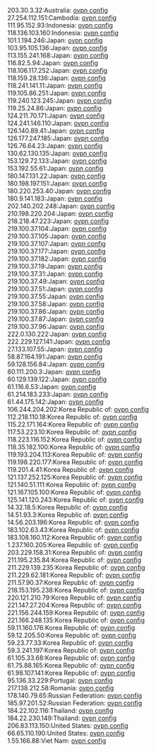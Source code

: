 203.30.3.32:Australia: [ovpn config](vpn/203_30_3_32.ovpn)  
27.254.112.151:Cambodia: [ovpn config](vpn/27_254_112_151.ovpn)  
111.95.152.93:Indonesia: [ovpn config](vpn/111_95_152_93.ovpn)  
118.136.103.160:Indonesia: [ovpn config](vpn/118_136_103_160.ovpn)  
101.1.194.246:Japan: [ovpn config](vpn/101_1_194_246.ovpn)  
103.95.105.136:Japan: [ovpn config](vpn/103_95_105_136.ovpn)  
113.155.241.168:Japan: [ovpn config](vpn/113_155_241_168.ovpn)  
116.82.5.94:Japan: [ovpn config](vpn/116_82_5_94.ovpn)  
118.106.117.252:Japan: [ovpn config](vpn/118_106_117_252.ovpn)  
118.159.28.136:Japan: [ovpn config](vpn/118_159_28_136.ovpn)  
118.241.141.11:Japan: [ovpn config](vpn/118_241_141_11.ovpn)  
119.105.86.251:Japan: [ovpn config](vpn/119_105_86_251.ovpn)  
119.240.123.245:Japan: [ovpn config](vpn/119_240_123_245.ovpn)  
119.25.24.86:Japan: [ovpn config](vpn/119_25_24_86.ovpn)  
124.211.70.171:Japan: [ovpn config](vpn/124_211_70_171.ovpn)  
124.241.146.110:Japan: [ovpn config](vpn/124_241_146_110.ovpn)  
126.140.89.41:Japan: [ovpn config](vpn/126_140_89_41.ovpn)  
126.177.247.185:Japan: [ovpn config](vpn/126_177_247_185.ovpn)  
126.76.64.23:Japan: [ovpn config](vpn/126_76_64_23.ovpn)  
130.62.130.135:Japan: [ovpn config](vpn/130_62_130_135.ovpn)  
153.129.72.133:Japan: [ovpn config](vpn/153_129_72_133.ovpn)  
153.192.55.61:Japan: [ovpn config](vpn/153_192_55_61.ovpn)  
180.147.131.22:Japan: [ovpn config](vpn/180_147_131_22.ovpn)  
180.198.197.151:Japan: [ovpn config](vpn/180_198_197_151.ovpn)  
180.220.253.40:Japan: [ovpn config](vpn/180_220_253_40.ovpn)  
180.9.141.183:Japan: [ovpn config](vpn/180_9_141_183.ovpn)  
202.140.202.248:Japan: [ovpn config](vpn/202_140_202_248.ovpn)  
210.198.220.204:Japan: [ovpn config](vpn/210_198_220_204.ovpn)  
218.218.47.223:Japan: [ovpn config](vpn/218_218_47_223.ovpn)  
219.100.37.104:Japan: [ovpn config](vpn/219_100_37_104.ovpn)  
219.100.37.105:Japan: [ovpn config](vpn/219_100_37_105.ovpn)  
219.100.37.107:Japan: [ovpn config](vpn/219_100_37_107.ovpn)  
219.100.37.177:Japan: [ovpn config](vpn/219_100_37_177.ovpn)  
219.100.37.182:Japan: [ovpn config](vpn/219_100_37_182.ovpn)  
219.100.37.19:Japan: [ovpn config](vpn/219_100_37_19.ovpn)  
219.100.37.31:Japan: [ovpn config](vpn/219_100_37_31.ovpn)  
219.100.37.49:Japan: [ovpn config](vpn/219_100_37_49.ovpn)  
219.100.37.51:Japan: [ovpn config](vpn/219_100_37_51.ovpn)  
219.100.37.55:Japan: [ovpn config](vpn/219_100_37_55.ovpn)  
219.100.37.58:Japan: [ovpn config](vpn/219_100_37_58.ovpn)  
219.100.37.86:Japan: [ovpn config](vpn/219_100_37_86.ovpn)  
219.100.37.87:Japan: [ovpn config](vpn/219_100_37_87.ovpn)  
219.100.37.96:Japan: [ovpn config](vpn/219_100_37_96.ovpn)  
222.0.130.222:Japan: [ovpn config](vpn/222_0_130_222.ovpn)  
222.229.127.141:Japan: [ovpn config](vpn/222_229_127_141.ovpn)  
27.133.107.55:Japan: [ovpn config](vpn/27_133_107_55.ovpn)  
58.87.164.191:Japan: [ovpn config](vpn/58_87_164_191.ovpn)  
59.128.156.84:Japan: [ovpn config](vpn/59_128_156_84.ovpn)  
60.111.200.3:Japan: [ovpn config](vpn/60_111_200_3.ovpn)  
60.129.139.122:Japan: [ovpn config](vpn/60_129_139_122.ovpn)  
61.116.6.53:Japan: [ovpn config](vpn/61_116_6_53.ovpn)  
61.214.183.233:Japan: [ovpn config](vpn/61_214_183_233.ovpn)  
61.44.175.142:Japan: [ovpn config](vpn/61_44_175_142.ovpn)  
106.244.204.202:Korea Republic of: [ovpn config](vpn/106_244_204_202.ovpn)  
112.218.110.18:Korea Republic of: [ovpn config](vpn/112_218_110_18.ovpn)  
115.22.171.164:Korea Republic of: [ovpn config](vpn/115_22_171_164.ovpn)  
117.53.223.10:Korea Republic of: [ovpn config](vpn/117_53_223_10.ovpn)  
118.223.116.152:Korea Republic of: [ovpn config](vpn/118_223_116_152.ovpn)  
118.35.182.100:Korea Republic of: [ovpn config](vpn/118_35_182_100.ovpn)  
119.193.204.113:Korea Republic of: [ovpn config](vpn/119_193_204_113.ovpn)  
119.198.220.177:Korea Republic of: [ovpn config](vpn/119_198_220_177.ovpn)  
119.201.4.41:Korea Republic of: [ovpn config](vpn/119_201_4_41.ovpn)  
121.137.252.125:Korea Republic of: [ovpn config](vpn/121_137_252_125.ovpn)  
121.140.51.111:Korea Republic of: [ovpn config](vpn/121_140_51_111.ovpn)  
121.167.105.100:Korea Republic of: [ovpn config](vpn/121_167_105_100.ovpn)  
125.141.120.243:Korea Republic of: [ovpn config](vpn/125_141_120_243.ovpn)  
14.32.18.5:Korea Republic of: [ovpn config](vpn/14_32_18_5.ovpn)  
14.51.93.3:Korea Republic of: [ovpn config](vpn/14_51_93_3.ovpn)  
14.56.203.196:Korea Republic of: [ovpn config](vpn/14_56_203_196.ovpn)  
183.102.63.43:Korea Republic of: [ovpn config](vpn/183_102_63_43.ovpn)  
183.108.160.112:Korea Republic of: [ovpn config](vpn/183_108_160_112.ovpn)  
1.237.160.205:Korea Republic of: [ovpn config](vpn/1_237_160_205.ovpn)  
203.229.158.31:Korea Republic of: [ovpn config](vpn/203_229_158_31.ovpn)  
211.195.235.84:Korea Republic of: [ovpn config](vpn/211_195_235_84.ovpn)  
211.229.139.235:Korea Republic of: [ovpn config](vpn/211_229_139_235.ovpn)  
211.229.62.181:Korea Republic of: [ovpn config](vpn/211_229_62_181.ovpn)  
211.57.90.37:Korea Republic of: [ovpn config](vpn/211_57_90_37.ovpn)  
218.153.195.238:Korea Republic of: [ovpn config](vpn/218_153_195_238.ovpn)  
220.121.210.79:Korea Republic of: [ovpn config](vpn/220_121_210_79.ovpn)  
221.147.27.204:Korea Republic of: [ovpn config](vpn/221_147_27_204.ovpn)  
221.156.244.159:Korea Republic of: [ovpn config](vpn/221_156_244_159.ovpn)  
221.166.248.135:Korea Republic of: [ovpn config](vpn/221_166_248_135.ovpn)  
59.11.160.176:Korea Republic of: [ovpn config](vpn/59_11_160_176.ovpn)  
59.12.205.50:Korea Republic of: [ovpn config](vpn/59_12_205_50.ovpn)  
59.23.77.33:Korea Republic of: [ovpn config](vpn/59_23_77_33.ovpn)  
59.3.241.197:Korea Republic of: [ovpn config](vpn/59_3_241_197.ovpn)  
61.105.33.68:Korea Republic of: [ovpn config](vpn/61_105_33_68.ovpn)  
61.75.88.165:Korea Republic of: [ovpn config](vpn/61_75_88_165.ovpn)  
61.98.107.141:Korea Republic of: [ovpn config](vpn/61_98_107_141.ovpn)  
95.136.33.229:Portugal: [ovpn config](vpn/95_136_33_229.ovpn)  
217.138.212.58:Romania: [ovpn config](vpn/217_138_212_58.ovpn)  
178.140.79.65:Russian Federation: [ovpn config](vpn/178_140_79_65.ovpn)  
185.97.201.52:Russian Federation: [ovpn config](vpn/185_97_201_52.ovpn)  
184.22.102.116:Thailand: [ovpn config](vpn/184_22_102_116.ovpn)  
184.22.230.149:Thailand: [ovpn config](vpn/184_22_230_149.ovpn)  
206.83.113.150:United States: [ovpn config](vpn/206_83_113_150.ovpn)  
66.65.110.190:United States: [ovpn config](vpn/66_65_110_190.ovpn)  
1.55.166.88:Viet Nam: [ovpn config](vpn/1_55_166_88.ovpn)  
